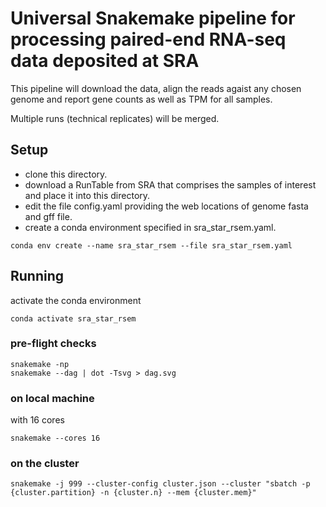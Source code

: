 # Universal Snakemake pipeline for processing paired-end RNA-seq data deposited at SRA

This pipeline will download the data, align the reads agaist any chosen genome and report gene counts as well as TPM for all samples.

Multiple runs (technical replicates) will be merged.


## Setup

* clone this directory. 
* download a RunTable from SRA that comprises the samples of interest and place it into this directory.
* edit the file config.yaml providing the web locations of genome fasta and gff file.
* create a conda environment specified in sra_star_rsem.yaml.

```
conda env create --name sra_star_rsem --file sra_star_rsem.yaml
```

## Running

activate the conda environment

```
conda activate sra_star_rsem
```

### pre-flight checks

```
snakemake -np
snakemake --dag | dot -Tsvg > dag.svg
```

### on local machine
with 16 cores

```
snakemake --cores 16
```
### on the cluster
```
snakemake -j 999 --cluster-config cluster.json --cluster "sbatch -p {cluster.partition} -n {cluster.n} --mem {cluster.mem}"
````
